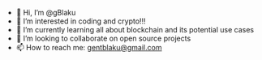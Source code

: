- 👋 Hi, I’m @gBlaku
- 👀 I’m interested in coding and crypto!!!
- 🌱 I’m currently learning all about blockchain and its potential use cases
- 💞️ I’m looking to collaborate on open source projects
- 📫 How to reach me: gentblaku@gmail.com

<!---
gBlaku/gBlaku is a ✨ special ✨ repository because its `README.md` (this file) appears on your GitHub profile.
You can click the Preview link to take a look at your changes.
--->
